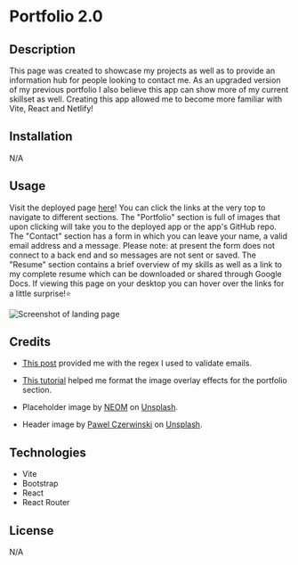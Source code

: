 # Portfolio 2.0

## Description
This page was created to showcase my projects as well as to provide an information hub for people looking to contact me.
As an upgraded version of my previous portfolio I also believe this app can show more of my current skillset as well.
Creating this app allowed me to become more familiar with Vite, React and Netlify!

## Installation
N/A 

## Usage 

Visit the deployed page [here](https://hello-folio.netlify.app/)!
You can click the links at the very top to navigate to different sections.
The "Portfolio" section is full of images that upon clicking will take you to the deployed app or the app's GitHub repo.
The "Contact" section has a form in which you can leave your name, a valid email address and a message.
Please note: at present the form does not connect to a back end and so messages are not sent or saved.
The "Resume" section contains a brief overview of my skills as well as a link to my complete resume which can be downloaded or shared through Google Docs.
If viewing this page on your desktop you can hover over the links for a little surprise!⭐
 
![Screenshot of landing page](https://i.gyazo.com/b08fa17756ad80dab793736c268141ec.png)

## Credits 

+ [This post](https://stackoverflow.com/questions/18022365/mongoose-validate-email-syntax) provided me with the regex I used to validate emails.

+ [This tutorial](https://www.w3schools.com/howto/howto_css_image_overlay.asp) helped me format the image overlay effects for the portfolio section.

+ Placeholder image by <a href="https://unsplash.com/@neom?utm_content=creditCopyText&utm_medium=referral&utm_source=unsplash">NEOM</a> on <a href="https://unsplash.com/photos/the-sun-is-setting-over-a-desert-landscape-WpOMM4uE-F8?utm_content=creditCopyText&utm_medium=referral&utm_source=unsplash">Unsplash</a>.

+ Header image by <a href="https://unsplash.com/@pawel_czerwinski?utm_content=creditCopyText&utm_medium=referral&utm_source=unsplash">Pawel Czerwinski</a> on <a href="https://unsplash.com/photos/brown-and-white-abstract-painting-9mHJM_1GU1E?utm_content=creditCopyText&utm_medium=referral&utm_source=unsplash">Unsplash</a>.


## Technologies

+ Vite
+ Bootstrap
+ React
+ React Router 

## License
N/A
